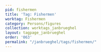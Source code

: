 ```yaml
---
pid: fishermen
title: 'Tag: Fishermen'
worktag: Fishermen
category: Persons/figures
collection: worktags_janbrueghel
layout: tagpage_janbrueghel
order: '063'
permalink: "/janbrueghel/tags/fishermen/"
---
```

